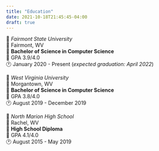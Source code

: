```yaml
---
title: "Education"
date: 2021-10-18T21:45:45-04:00
draft: true
---
```

🏫 *Fairmont State University*  
📍 Fairmont, WV  
📜 **Bachelor of Science in Computer Science**  
📝 GPA 3.9/4.0  
🕐 January 2020 - Present  (*expected graduation: April 2022*)

🏫 *West Virginia University*  
📍 Morgantown, WV  
📜 **Bachelor of Science in Computer Science**    
📝 GPA 3.8/4.0  
🕐 August 2019 - December 2019

🏫 *North Marion High School*  
📍 Rachel, WV  
📜 **High School Diploma**  
📝 GPA 4.1/4.0  
🕐 August 2015 - May 2019  
